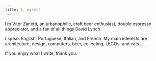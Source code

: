 ```yaml
---
title: I, myself
---
```


I’m Vitor Zanetti, an urbanophilic, craft beer enthusiast, double espresso appreciator, and a fan of all things David Lynch.

I speak English, Portuguese, Italian, and French. My main interests are architecture, design, computers, beer, collecting, LEGOs, and cats.

If you enjoy what I write, thank you.
